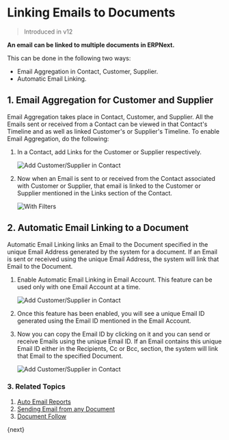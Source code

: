<!-- add-breadcrumbs -->
# Linking Emails to Documents

> Introduced in v12

**An email can be linked to multiple documents in ERPNext.**

This can be done in the following two ways:

- Email Aggregation in Contact, Customer, Supplier.
- Automatic Email Linking.

## 1. Email Aggregation for Customer and Supplier

Email Aggregation takes place in Contact, Customer, and Supplier. All the Emails sent or received from a Contact can be viewed in that Contact's Timeline and as well as linked Customer's or Supplier's Timeline. To enable Email Aggregation, do the following:

1. In a Contact, add Links for the Customer or Supplier respectively.

    <img class="screenshot" alt="Add Customer/Supplier in Contact" src="{{docs_base_url}}/v12/assets/img/setup/email/contact-link.png">

1. Now when an Email is sent to or received from the Contact associated with Customer or Supplier, that email is linked to the Customer or Supplier mentioned in the Links section of the Contact.

    <img class="screenshot" alt="With Filters" src="{{docs_base_url}}/v12/assets/img/setup/email/email_aggregation.gif">

## 2. Automatic Email Linking to a Document

Automatic Email Linking links an Email to the Document specified in the unique Email Address generated by the system for a document. If an Email is sent or received using the unique Email Address, the system will link that Email to the Document.

1. Enable Automatic Email Linking in Email Account. This feature can be used only with one Email Account at a time.

    <img class="screenshot" alt="Add Customer/Supplier in Contact" src="{{docs_base_url}}/v12/assets/img/setup/email/enable_email_link.png">

1. Once this feature has been enabled, you will see a unique Email ID generated using the Email ID mentioned in the Email Account.

1. Now you can copy the Email ID by clicking on it and you can send or receive Emails using the unique Email ID. If an Email contains this unique Email ID either in the Recipients, Cc or Bcc, section, the system will link that Email to the specified Document.

    <img class="screenshot" alt="Add Customer/Supplier in Contact" src="{{docs_base_url}}/v12/assets/img/setup/email/email_link.gif">

### 3. Related Topics
1. [Auto Email Reports](/docs/user/manual/en/setting-up/email/auto-email-reports)
1. [Sending Email from any Document](/docs/user/manual/en/setting-up/email/sending-email)
1. [Document Follow](/docs/user/manual/en/setting-up/email/document-follow)


{next}